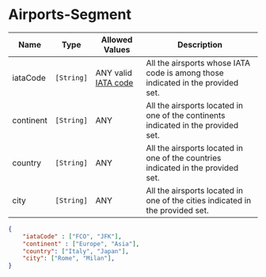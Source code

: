 # Airports-Segment

Name        |Type      | Allowed Values |Description
------------|----------|----------------|-----------
iataCode | `[String]` | ANY valid [IATA code](http://www.iata.org/services/Pages/codes.aspx)   | All the airsports whose IATA code is among those indicated in the provided set.
continent | `[String]` | ANY   | All the airsports located in one of the continents indicated in the provided set.
country | `[String]` | ANY   | All the airsports located in one of the countries indicated in the provided set.
city | `[String]` | ANY   | All the airsports located in one of the cities indicated in the provided set.

```json
{
    "iataCode" : ["FCO", "JFK"],
    "continent" : ["Europe", "Asia"],
    "country": ["Italy", "Japan"],
    "city": ["Rome", "Milan"],
}
```
